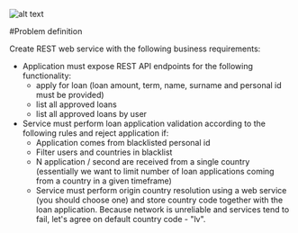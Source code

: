 
![alt text](https://s3-us-west-2.amazonaws.com/medici-prod/root/Medici/public/uploads/custom2_is-embedded-finance-the-next-evolution-in-fintech.jpg?1599833701)


#Problem definition

Create REST web service with the following business requirements:
- Application must expose REST API endpoints for the following functionality:
   - apply for loan (loan amount, term, name, surname and personal id must be provided)
   - list all approved loans
   -  list all approved loans by user
- Service must perform loan application validation according to the following rules and reject application if:
     -  Application comes from blacklisted personal id
     - Filter users and countries in blacklist
     - N application / second are received from a single country (essentially we want to limit number of loan applications coming from a country in a given timeframe)
     - Service must perform origin country resolution using a web service (you should choose one) and store country code together with the loan application. 
      Because network is unreliable and services tend to fail, let's agree on default country code - "lv".